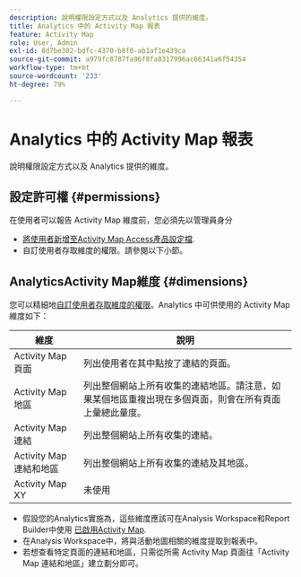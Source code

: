 ```yaml
---
description: 說明權限設定方式以及 Analytics 提供的維度。
title: Analytics 中的 Activity Map 報表
feature: Activity Map
role: User, Admin
exl-id: 8d7be302-bdfc-4370-b8f0-ab1af1e439ca
source-git-commit: a979fc8787fa96f8fa8317996ac66341a6f54354
workflow-type: tm+mt
source-wordcount: '233'
ht-degree: 79%

---
```


# Analytics 中的 Activity Map 報表

說明權限設定方式以及 Analytics 提供的維度。

## 設定許可權 {#permissions}

在使用者可以報告 Activity Map 維度前，您必須先以管理員身分

* [將使用者新增至Activity Map Access產品設定檔](/help/analyze/activity-map/activitymap-getting-started/activitymap-enable.md).
* 自訂使用者存取維度的權限。請參閱以下小節。

## AnalyticsActivity Map維度 {#dimensions}

您可以精細地[自訂使用者存取維度的權限](https://experienceleague.adobe.com/docs/analytics/admin/user-product-management/customize-report-access/groups-dimensions.html)。Analytics 中可供使用的 Activity Map 維度如下：

| 維度 | 說明 |
|---|---|
| Activity Map 頁面 | 列出使用者在其中點按了連結的頁面。 |
| Activity Map 地區 | 列出整個網站上所有收集的連結地區。請注意，如果某個地區重複出現在多個頁面，則會在所有頁面上彙總此量度。 |
| Activity Map 連結 | 列出整個網站上所有收集的連結。 |
| Activity Map 連結和地區 | 列出整個網站上所有收集的連結及其地區。 |
| Activity Map XY | 未使用 |

* 假設您的Analytics實施為，這些維度應該可在Analysis Workspace和Report Builder中使用 [已啟用Activity Map](/help/analyze/activity-map/activitymap-getting-started/activitymap-enable.md).
* 在Analysis Workspace中，將與活動地圖相關的維度提取到報表中。
* 若想查看特定頁面的連結和地區，只需從所需 Activity Map 頁面往「Activity Map 連結和地區」建立劃分即可。
